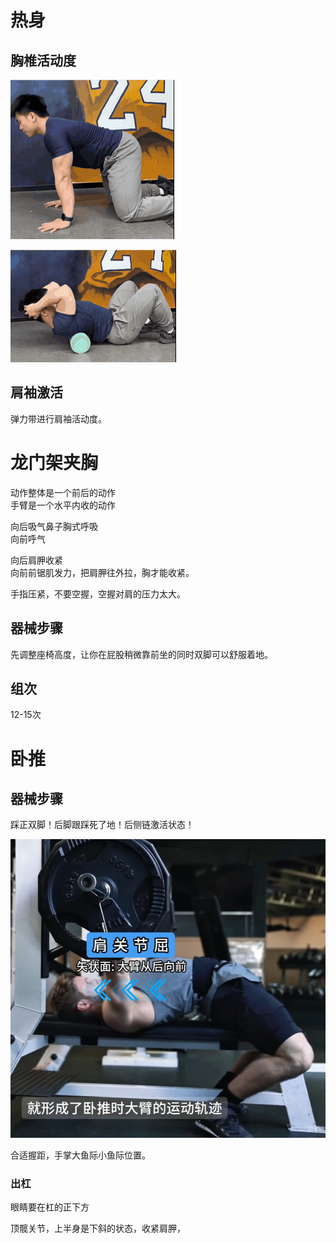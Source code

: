 ﻿# 热身

## 胸椎活动度

![](胸椎脊柱活动度.gif)

![](胸椎脊柱活动度2.gif)

## 肩袖激活

弹力带进行肩袖活动度。

# 龙门架夹胸

动作整体是一个前后的动作  
手臂是一个水平内收的动作

向后吸气鼻子胸式呼吸  
向前呼气

向后肩胛收紧  
向前前锯肌发力，把肩胛往外拉，胸才能收紧。

手指压紧，不要空握，空握对肩的压力太大。

## 器械步骤

先调整座椅高度，让你在屁股稍微靠前坐的同时双脚可以舒服着地。

## 组次

12-15次

# 卧推

## 器械步骤

踩正双脚！后脚跟踩死了地！后侧链激活状态！

![alt text](image-3.png)

合适握距，手掌大鱼际小鱼际位置。

### 出杠

眼睛要在杠的正下方

顶髋关节，上半身是下斜的状态，收紧肩胛，